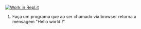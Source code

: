 [![Work in Repl.it](https://classroom.github.com/assets/work-in-replit-14baed9a392b3a25080506f3b7b6d57f295ec2978f6f33ec97e36a161684cbe9.svg)](https://classroom.github.com/online_ide?assignment_repo_id=4732960&assignment_repo_type=AssignmentRepo)
1) Faça um programa que ao ser chamado via browser retorna a mensagem "Hello world !"